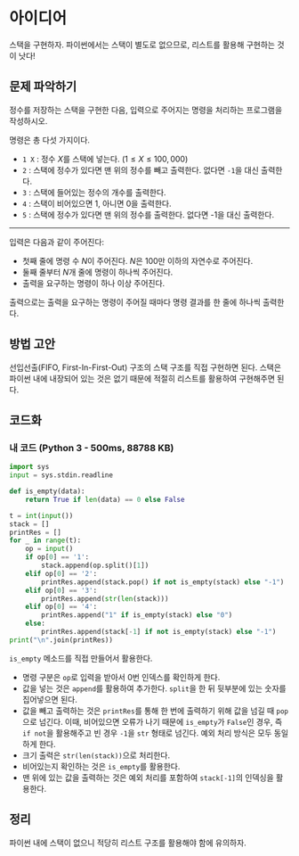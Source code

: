 # 아이디어
스택을 구현하자. 파이썬에서는 스택이 별도로 없으므로, 리스트를 활용해 구현하는 것이 낫다!

## 문제 파악하기
정수를 저장하는 스택을 구현한 다음, 입력으로 주어지는 명령을 처리하는 프로그램을 작성하시오.

명령은 총 다섯 가지이다.

- `1 X` : 정수 $X$를 스택에 넣는다. ($1 ≤ X ≤ 100,000$)
- `2` : 스택에 정수가 있다면 맨 위의 정수를 빼고 출력한다. 없다면 `-1`을 대신 출력한다.
- `3` : 스택에 들어있는 정수의 개수를 출력한다.
- `4` : 스택이 비어있으면 1, 아니면 0을 출력한다.
- `5` : 스택에 정수가 있다면 맨 위의 정수를 출력한다. 없다면 -1을 대신 출력한다.

---

입력은 다음과 같이 주어진다:
- 첫째 줄에 명령 수 $N$이 주어진다. $N$은 100만 이하의 자연수로 주어진다.
- 둘째 줄부터 $N$개 줄에 명령이 하나씩 주어진다.
- 출력을 요구하는 명령이 하나 이상 주어진다.

출력으로는 출력을 요구하는 명령이 주어질 때마다 명령 결과를 한 줄에 하나씩 출력한다.


## 방법 고안
선입선출(FIFO, First-In-First-Out) 구조의 스택 구조를 직접 구현하면 된다. 스택은 파이썬 내에 내장되어 있는 것은 없기 때문에 적절히 리스트를 활용하여 구현해주면 된다.

## 코드화
### 내 코드 (Python 3 - 500ms, 88788 KB)
```python
import sys
input = sys.stdin.readline

def is_empty(data):
    return True if len(data) == 0 else False

t = int(input())
stack = []
printRes = []
for _ in range(t):
    op = input()
    if op[0] == '1':
        stack.append(op.split()[1])
    elif op[0] == '2':
        printRes.append(stack.pop() if not is_empty(stack) else "-1")
    elif op[0] == '3':
        printRes.append(str(len(stack)))
    elif op[0] == '4':
        printRes.append("1" if is_empty(stack) else "0")
    else:
        printRes.append(stack[-1] if not is_empty(stack) else "-1")
print("\n".join(printRes))
```

`is_empty` 메소드를 직접 만들어서 활용한다.

- 명령 구분은 `op`로 입력을 받아서 0번 인덱스를 확인하게 한다.
- 값을 넣는 것은 `append`를 활용하여 추가한다. `split`을 한 뒤 뒷부분에 있는 숫자를 집어넣으면 된다.
- 값을 빼고 출력하는 것은 `printRes`를 통해 한 번에 출력하기 위해 값을 넘길 때 `pop`으로 넘긴다. 이때, 비어있으면 오류가 나기 때문에 `is_empty`가 `False`인 경우, 즉 `if not`을 활용해주고 빈 경우 `-1`을 `str` 형태로 넘긴다. 예외 처리 방식은 모두 동일하게 한다.
- 크기 출력은 `str(len(stack))`으로 처리한다.
- 비어있는지 확인하는 것은 `is_empty`를 활용한다.
- 맨 위에 있는 값을 출력하는 것은 예외 처리를 포함하여 `stack[-1]`의 인덱싱을 활용한다.

## 정리
파이썬 내에 스택이 없으니 적당히 리스트 구조를 활용해야 함에 유의하자.
